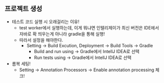 ## 프로젝트 생성
- 테스트 코드 실행 시 오래걸리는 이유!
  - test worker에서 실행하는데, 이게 뭐냐면 인텔리제이가 최신 버전은 IDE에서 자바로 확 띄우는게 아니라 gradle을 통해 실행!
  - 따라서 설정을 해야한다. 
    - Setting -> Build Excution, Deployment -> Build Tools -> Gradle
      - Build and run using -> Gradle에서 IntellJ IDEA로 선택
      - Run tests using -> Gradle에서 IntellJ IDEA로 선택
- 롬복 세팅!
  - Setting -> Annotation Processors -> Enable annotation processing 체크!
  